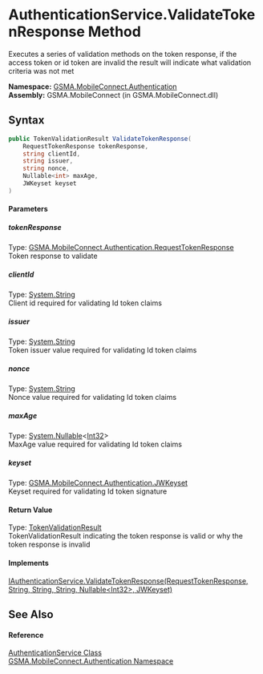 AuthenticationService.ValidateTokenResponse Method
==================================================
Executes a series of validation methods on the token response, if the access token or id token are invalid the result will indicate what validation criteria was not met

**Namespace:** [GSMA.MobileConnect.Authentication][1]  
**Assembly:** GSMA.MobileConnect (in GSMA.MobileConnect.dll)

Syntax
------

```csharp
public TokenValidationResult ValidateTokenResponse(
	RequestTokenResponse tokenResponse,
	string clientId,
	string issuer,
	string nonce,
	Nullable<int> maxAge,
	JWKeyset keyset
)
```

#### Parameters

##### *tokenResponse*
Type: [GSMA.MobileConnect.Authentication.RequestTokenResponse][2]  
Token response to validate

##### *clientId*
Type: [System.String][3]  
Client id required for validating Id token claims

##### *issuer*
Type: [System.String][3]  
Token issuer value required for validating Id token claims

##### *nonce*
Type: [System.String][3]  
Nonce value required for validating Id token claims

##### *maxAge*
Type: [System.Nullable][4]&lt;[Int32][5]>  
MaxAge value required for validating Id token claims

##### *keyset*
Type: [GSMA.MobileConnect.Authentication.JWKeyset][6]  
Keyset required for validating Id token signature

#### Return Value
Type: [TokenValidationResult][7]  
TokenValidationResult indicating the token response is valid or why the token response is invalid
#### Implements
[IAuthenticationService.ValidateTokenResponse(RequestTokenResponse, String, String, String, Nullable&lt;Int32>, JWKeyset)][8]  


See Also
--------

#### Reference
[AuthenticationService Class][9]  
[GSMA.MobileConnect.Authentication Namespace][1]  

[1]: ../README.md
[2]: ../RequestTokenResponse/README.md
[3]: http://msdn.microsoft.com/en-us/library/s1wwdcbf
[4]: http://msdn.microsoft.com/en-us/library/b3h38hb0
[5]: http://msdn.microsoft.com/en-us/library/td2s409d
[6]: ../JWKeyset/README.md
[7]: ../TokenValidationResult/README.md
[8]: ../IAuthenticationService/ValidateTokenResponse.md
[9]: README.md
[10]: ../../_icons/Help.png